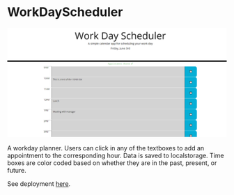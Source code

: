# WorkDayScheduler

![Sample view.](./assets/images/sample.png)

A workday planner. Users can click in any of the textboxes to add an appointment to the corresponding hour. Data is saved to localstorage. Time boxes are color coded based on whether they are in the past, present, or future.

See deployment [here](https://jareddaniel95.github.io/WorkDayScheduler/).